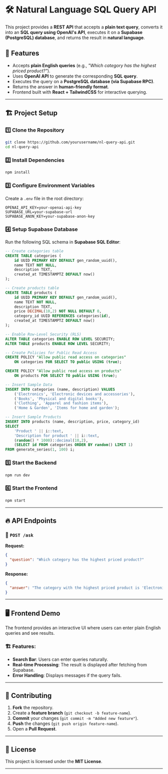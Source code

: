 
# 🛠️ Natural Language SQL Query API

This project provides a **REST API** that accepts a **plain text query**, converts it into an **SQL query using OpenAI's API**, executes it on a **Supabase (PostgreSQL) database**, and returns the result in **natural language**.

## 🚀 Features
- Accepts **plain English queries** (e.g., *"Which category has the highest priced product?"*).
- Uses **OpenAI API** to generate the corresponding **SQL query**.
- Executes the query on a **PostgreSQL database (via Supabase RPC)**.
- Returns the answer in **human-friendly format**.
- Frontend built with **React + TailwindCSS** for interactive querying.

---

## 🏗️ Project Setup

### 1️⃣ Clone the Repository
```bash
git clone https://github.com/yourusername/nl-query-api.git
cd nl-query-api
```

### 2️⃣ Install Dependencies
```bash
npm install
```

### 3️⃣ Configure Environment Variables
Create a `.env` file in the root directory:
```plaintext
OPENAI_API_KEY=your-openai-api-key
SUPABASE_URL=your-supabase-url
SUPABASE_ANON_KEY=your-supabase-anon-key
```

### 4️⃣ Setup Supabase Database
Run the following SQL schema in **Supabase SQL Editor**:

```sql
-- Create categories table
CREATE TABLE categories (
    id UUID PRIMARY KEY DEFAULT gen_random_uuid(),
    name TEXT NOT NULL,
    description TEXT,
    created_at TIMESTAMPTZ DEFAULT now()
);

-- Create products table
CREATE TABLE products (
    id UUID PRIMARY KEY DEFAULT gen_random_uuid(),
    name TEXT NOT NULL,
    description TEXT,
    price DECIMAL(10,2) NOT NULL DEFAULT 0,
    category_id UUID REFERENCES categories(id),
    created_at TIMESTAMPTZ DEFAULT now()
);

-- Enable Row-Level Security (RLS)
ALTER TABLE categories ENABLE ROW LEVEL SECURITY;
ALTER TABLE products ENABLE ROW LEVEL SECURITY;

-- Create Policies for Public Read Access
CREATE POLICY "Allow public read access on categories"
    ON categories FOR SELECT TO public USING (true);

CREATE POLICY "Allow public read access on products"
    ON products FOR SELECT TO public USING (true);

-- Insert Sample Data
INSERT INTO categories (name, description) VALUES
    ('Electronics', 'Electronic devices and accessories'),
    ('Books', 'Physical and digital books'),
    ('Clothing', 'Apparel and fashion items'),
    ('Home & Garden', 'Items for home and garden');

-- Insert Sample Products
INSERT INTO products (name, description, price, category_id) 
SELECT 
    'Product ' || i::text,
    'Description for product ' || i::text,
    (random() * 1000)::decimal(10,2),
    (SELECT id FROM categories ORDER BY random() LIMIT 1)
FROM generate_series(1, 100) i;
```

### 5️⃣ Start the Backend
```bash
npm run dev
```

### 6️⃣ Start the Frontend
```bash
npm start
```

---

## 🔥 API Endpoints

### 🎯 `POST /ask`
**Request:**
```json
{
  "question": "Which category has the highest priced product?"
}
```
**Response:**
```json
{
  "answer": "The category with the highest priced product is 'Electronics'."
}
```

---

## 🖥️ Frontend Demo

The frontend provides an interactive UI where users can enter plain English queries and see results.

### 🏗️ Features:
- **Search Bar**: Users can enter queries naturally.
- **Real-time Processing**: The result is displayed after fetching from Supabase.
- **Error Handling**: Displays messages if the query fails.

---

## 📜 Contributing
1. **Fork** the repository.
2. Create a **feature branch** (`git checkout -b feature-name`).
3. **Commit** your changes (`git commit -m "Added new feature"`).
4. **Push** the changes (`git push origin feature-name`).
5. Open a **Pull Request**.

---

## 📜 License
This project is licensed under the **MIT License**.

---
